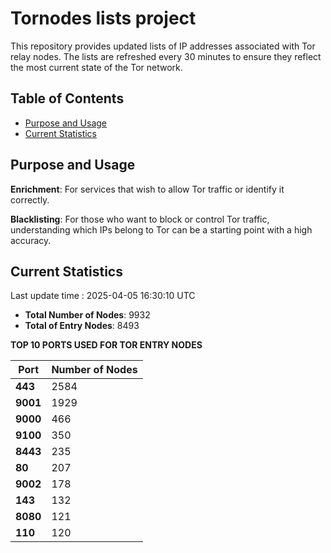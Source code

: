 # Tornodes lists project

This repository provides updated lists of IP addresses associated with Tor relay nodes. The lists are refreshed every 30 minutes to ensure they reflect the most current state of the Tor network.

## Table of Contents

- [Purpose and Usage](#purpose-and-usage)
- [Current Statistics](#current-statistics)


## Purpose and Usage

**Enrichment**: For services that wish to allow Tor traffic or identify it correctly.

**Blacklisting**: For those who want to block or control Tor traffic, understanding which IPs belong to Tor can be a starting point with a high accuracy.

## Current Statistics

Last update time : 2025-04-05 16:30:10 UTC

- **Total Number of Nodes**: 9932
- **Total of Entry Nodes**: 8493

**TOP 10 PORTS USED FOR TOR ENTRY NODES**

| **Port** | **Number of Nodes** |
|------|-----------------|
| **443**   | 2584  |
| **9001**   | 1929  |
| **9000**   | 466  |
| **9100**   | 350  |
| **8443**   | 235  |
| **80**   | 207  |
| **9002**   | 178  |
| **143**   | 132  |
| **8080**   | 121  |
| **110**   | 120  |


